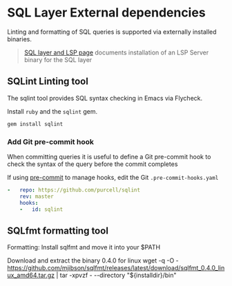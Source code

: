 # SQL Layer External dependencies

Linting and formatting of SQL queries is supported via externally installed binaries.

> [SQL layer and LSP page](add-sql-layer-and-lsp.md) documents installation of an LSP Server binary for the SQL layer


## SQLint Linting tool

The sqlint tool provides SQL syntax checking in Emacs via Flycheck.

Install `ruby` and the `sqlint` gem.

```bash
gem install sqlint
```

### Add Git pre-commit hook

When committing queries it is useful to define a Git pre-commit hook to check the syntax of the query before the commit completes

If using [pre-commit](https://pre-commit.com/) to manage hooks, edit the Git `.pre-commit-hooks.yaml`

```yaml
-   repo: https://github.com/purcell/sqlint
    rev: master
    hooks:
    -   id: sqlint
```


## SQLfmt formatting tool

Formatting: Install sqlfmt and move it into your $PATH

 Download and extract the binary 0.4.0 for linux
wget -q -O - https://github.com/mjibson/sqlfmt/releases/latest/download/sqlfmt_0.4.0_linux_amd64.tar.gz | tar -xpvzf - --directory "${installdir}/bin"
